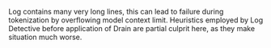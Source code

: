 Log contains many very long lines, this can lead to failure during tokenization by overflowing model context limit.
Heuristics employed by Log Detective before application of Drain are partial culprit here, as they make situation much worse.

